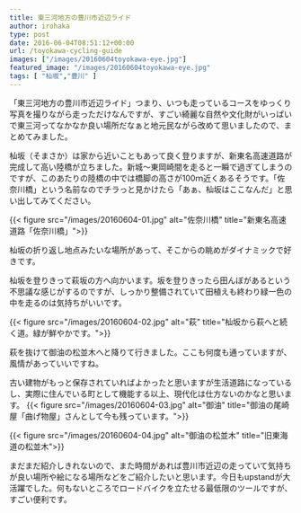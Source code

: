```yaml
---
title: 東三河地方の豊川市近辺ライド
author: irohaka
type: post
date: 2016-06-04T08:51:12+00:00
url: /toyokawa-cycling-guide
images: ["/images/20160604toyokawa-eye.jpg"]
featured_image: "/images/20160604toyokawa-eye.jpg"
tags: [ "杣坂","豊川" ]
---
```


「東三河地方の豊川市近辺ライド」つまり、いつも走っているコースをゆっくり写真を撮りながら走っただけなんですが、すごい綺麗な自然や文化財がいっぱいで東三河ってなかなか良い場所だなぁと地元民ながら改めて思いましたので、まとめてみました。
  
杣坂（そまさか）は家から近いこともあって良く登りますが、新東名高速道路が完成して高い陸橋が立ちました。新城〜東岡崎間を走ると一瞬で過ぎてしまうのですが、このあたりの陸橋の中では橋脚の高さが100ｍ近くあるそうです。「佐奈川橋」という名前なのでチラっと見かけたら「あぁ、杣坂はここなんだ」と思い出してみてください。

{{< figure src="/images/20160604-01.jpg" alt="佐奈川橋" title="新東名高速道路「佐奈川橋」">}}

杣坂の折り返し地点みたいな場所があって、そこからの眺めがダイナミックで好きです。
  
杣坂を登りきって萩坂の方へ向かいます。坂を登りきったら田んぼがあるという不思議な感じがするのですが、しっかり整備されていて田植えも終わり緑一色の中を走るのは気持ちがいいです。

{{< figure src="/images/20160604-02.jpg" alt="萩" title="杣坂から萩へと続く道。緑が鮮やかです。">}}

萩を抜けて御油の松並木へと降りて行きました。ここも何度も通っていますが、風情があっていいですね。
  
古い建物がもっと保存されていればよかったと思いますが生活道路になっているし、実際に住んでいる町として機能する以上、現代化は仕方ないのかなと思います。
{{< figure src="/images/20160604-03.jpg" alt="御油" title="御油の尾崎屋「曲げ物屋」さんとして今も残っています。">}}

{{< figure src="/images/20160604-04.jpg" alt="御油の松並木" title="旧東海道の松並木">}}

まだまだ紹介しきれないので、また時間があれば豊川市近辺の走っていて気持ちが良い場所や絵になる場所などをご紹介したいと思います。今日もupstandが大活躍でした。何もないところでロードバイクを立たせる最低限のツールですが、すごい便利です。